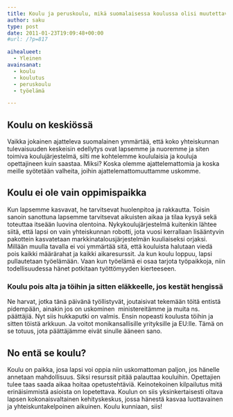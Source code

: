 ```yaml
---
title: Koulu ja peruskoulu, mikä suomalaisessa koulussa olisi muutettava lastemme eduksi?
author: saku
type: post
date: 2011-01-23T19:09:48+00:00
#url: /?p=817

aihealueet:
  - Yleinen
avainsanat:
  - koulu
  - koulutus
  - peruskoulu
  - työelämä

---
```

## Koulu on keskiössä

Vaikka jokainen ajatteleva suomalainen ymmärtää, että koko yhteiskunnan tulevaisuuden keskeisin edellytys ovat lapsemme ja nuoremme ja siten toimiva koulujärjestelmä, silti me kohtelemme koululaisia ja kouluja opettajineen kuin saastaa. Miksi? Koska olemme ajattelemattomia ja koska meille syötetään valheita, joihin ajattelemattomuuttamme uskomme.

## Koulu ei ole vain oppimispaikka
Kun lapsemme kasvavat, he tarvitsevat huolenpitoa ja rakkautta. Toisin sanoin sanottuna lapsemme tarvitsevat aikuisten aikaa ja tilaa kysyä sekä toteuttaa itseään luovina olentoina. Nykykoulujärjestelmä kuitenkin lähtee siitä, että lapsi on vain yhteiskunnan robotti, jota vuosi kerrallaan lisääntyvin pakottein kasvatetaan markkinatalousjärjestelmän kuuliaiseksi orjaksi. Millään muulla tavalla ei voi ymmärtää sitä, että kouluista halutaan viedä pois kaikki määrärahat ja kaikki aikaresurssit. Ja kun koulu loppuu, lapsi pullautetaan työelämään. Vaan kun työelämä ei osaa tarjota työpaikkoja, niin todellisuudessa hänet potkitaan työttömyyden kierteeseen.

### Koulu pois alta ja töihin ja sitten eläkkeelle, jos kestät hengissä

Ne harvat, jotka tänä päivänä työllistyvät, joutaisivat tekemään töitä entistä pidempään, ainakin jos on uskominen  ministereitämme ja muita ns. päättäjiä. Nyt siis hukkaputki on valmis. Ensin nopeasti koulusta töihin ja sitten töistä arkkuun. Ja voitot monikansallisille yrityksille ja EU:lle. Tämä on se totuus, jota päättäjämme eivät sinulle ääneen sano.

## No entä se koulu?

Koulu on paikka, josa lapsi voi oppia niin uskomattoman paljon, jos hänelle annetaan mahdollisuus. Siksi resurssit pitää palauttaa kouluihin. Opettajien tulee taas saada aikaa hoitaa opetustehtäviä. Keinotekoinen kilpailutus mitä erinäisimmistä asioista on lopetettava. Koulun on siis yksinkertaisesti oltava lapsen kokonaisvaltainen kehityskeskus, jossa hänestä kasvaa luottavainen ja yhteiskuntakelpoinen aikuinen. Koulu kunniaan, siis!
